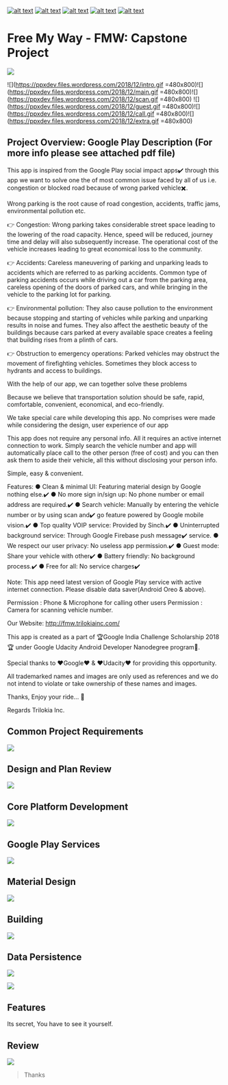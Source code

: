 <!-- Please don't remove this: Grab your social icons from https://github.com/carlsednaoui/gitsocial -->

<!-- display the social media buttons in your README -->

[![alt text][1.1]][1] 		[![alt text][2.1]][2] 		[![alt text][3.1]][3]		[![alt text][4.1]][4]		[![alt text][5.1]][5]


<!-- links to social media icons -->
<!-- no need to change these -->

<!-- icons with padding -->

[1.1]: http://i.imgur.com/tXSoThF.png (Twitter)
[2.1]: http://i.imgur.com/P3YfQoD.png (Facebook)
[3.1]: http://i.imgur.com/yCsTjba.png (Google+)
[4.1]: https://ppxdev.files.wordpress.com/2018/10/aln.png (Linkedin)
[5.1]: http://i.imgur.com/0o48UoR.png (Github)


<!-- links to your social media accounts -->
<!-- update these accordingly -->

[1]: http://www.twitter.com/imtrilokia
[2]: http://www.facebook.com/abhinandan.trilokia
[3]: https://plus.google.com/+AbhinandanTrilokia
[4]: https://www.linkedin.com/in/abhinandantrilokia/
[5]: https://github.com/Trilokia


<!-- Please don't remove this: Grab your social icons from https://github.com/carlsednaoui/gitsocial -->
# Free My Way - FMW: Capstone Project
![](https://ppxdev.files.wordpress.com/2018/12/cp0.png)

![](https://ppxdev.files.wordpress.com/2018/12/intro.gif =480x800)![](https://ppxdev.files.wordpress.com/2018/12/main.gif =480x800)![](https://ppxdev.files.wordpress.com/2018/12/scan.gif =480x800)
![](https://ppxdev.files.wordpress.com/2018/12/guest.gif =480x800)![](https://ppxdev.files.wordpress.com/2018/12/call.gif =480x800)![](https://ppxdev.files.wordpress.com/2018/12/extra.gif =480x800)

## Project Overview: Google Play Description (For more info please see attached pdf file)
This app is inspired from the Google Play social impact apps✔️ through this app we want to solve one the of most common issue faced by all of us i.e. congestion or blocked road because of wrong parked vehicle✖️.

Wrong parking is the root cause of road congestion, accidents, traffic jams,
environmental pollution etc.

👉 Congestion: Wrong parking takes considerable street space leading to the
lowering of the road capacity. Hence, speed will be reduced, journey time and
delay will also subsequently increase. The operational cost of the vehicle
increases leading to great economical loss to the community.

👉 Accidents: Careless maneuvering of parking and unparking leads to accidents
which are referred to as parking accidents. Common type of parking accidents
occurs while driving out a car from the parking area, careless opening of the doors
of parked cars, and while bringing in the vehicle to the parking lot for parking.

👉 Environmental pollution: They also cause pollution to the environment because
stopping and starting of vehicles while parking and unparking results in noise and
fumes. They also affect the aesthetic beauty of the buildings because cars parked
at every available space creates a feeling that building rises from a plinth of cars.

👉 Obstruction to emergency operations: Parked vehicles may obstruct the
movement of firefighting vehicles. Sometimes they block access to hydrants and
access to buildings.

With the help of our app, we can together solve these problems

Because we believe that transportation solution should be safe, rapid,
comfortable, convenient, economical, and eco-friendly.

We take special care while developing this app. No comprises were made while considering the design, user experience of our app

This app does not require any personal info. All it requires an active internet
connection to work. Simply search the vehicle number and app will automatically
place call to the other person (free of cost) and you can then ask them to aside
their vehicle, all this without disclosing your person info.

Simple, easy & convenient.

Features:
● Clean & minimal UI: Featuring material design by Google nothing else.✔️
● No more sign in/sign up: No phone number or email address are required.✔️
● Search vehicle: Manually by entering the vehicle number or by using scan and✔️
go feature powered by Google mobile vision.✔️
● Top quality VOIP service: Provided by Sinch.✔️
● Uninterrupted background service: Through Google Firebase push message✔️
service.
● We respect our user privacy: No useless app permission.✔️
● Guest mode: Share your vehicle with other✔️
● Battery friendly: No background process.✔️
● Free for all: No service charges✔️

Note: This app need latest version of Google Play service with active internet connection. Please disable data saver(Android Oreo & above).

Permission : Phone & Microphone for calling other users
Permission : Camera for scanning vehicle number.


Our Website: http://fmw.trilokiainc.com/

This app is created as a part of 🏆Google India Challenge Scholarship 2018🏆 under Google Udacity Android Developer Nanodegree program📱.

Special thanks to ❤️Google❤️ & ❤️Udacity❤️ for providing this opportunity.

All trademarked names and images are only used as references and we do not intend to violate or take ownership of these names and images.

Thanks, Enjoy your ride... 🚗

Regards
Trilokia Inc.

## Common Project Requirements
![](https://ppxdev.files.wordpress.com/2018/12/cp1.png)

## Design and Plan Review
![](https://ppxdev.files.wordpress.com/2018/12/cp2.png)

## Core Platform Development
![](https://ppxdev.files.wordpress.com/2018/12/cp3.png)

## Google Play Services
![](https://ppxdev.files.wordpress.com/2018/12/cp4.png)

## Material Design
![](https://ppxdev.files.wordpress.com/2018/12/cp5.png)

## Building
![](https://ppxdev.files.wordpress.com/2018/12/cp6.png)

## Data Persistence
![](https://ppxdev.files.wordpress.com/2018/12/cp7.png)

![](https://ppxdev.files.wordpress.com/2018/12/cp8.png)

## Features
Its secret, You have to see it yourself.

## Review
![](https://ppxdev.files.wordpress.com/2018/12/cp9.png)

>Thanks
